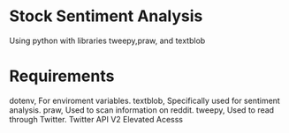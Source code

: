 # Stock Sentiment Analysis
Using python with libraries tweepy,praw, and textblob

# Requirements
dotenv, For enviroment variables.
textblob, Specifically used for sentiment analysis.
praw, Used to scan information on reddit.
tweepy, Used to read through Twitter.
Twitter API V2 Elevated Acesss
